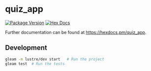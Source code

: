 # quiz_app

[![Package Version](https://img.shields.io/hexpm/v/quiz_app)](https://hex.pm/packages/quiz_app)
[![Hex Docs](https://img.shields.io/badge/hex-docs-ffaff3)](https://hexdocs.pm/quiz_app/)



Further documentation can be found at <https://hexdocs.pm/quiz_app>.

## Development

```sh
gleam -m lustre/dev start   # Run the project
gleam test  # Run the tests
```
